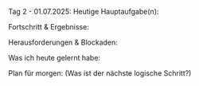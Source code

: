 
Tag 2 - 01.07.2025:
Heutige Hauptaufgabe(n): 

Fortschritt & Ergebnisse: 

Herausforderungen & Blockaden: 

Was ich heute gelernt habe: 

Plan für morgen: (Was ist der nächste logische Schritt?)
